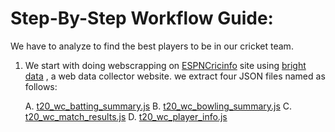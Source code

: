 
# Step-By-Step Workflow Guide:

We have to analyze to find the best players to be in our cricket team.

1. We start with doing webscrapping on [ESPNCricinfo](https://www.espncricinfo.com/) site using [bright data](https://brightdata.com/) , a web data collector website. we extract four JSON files named as follows:

    A. [t20_wc_batting_summary.js](https://github.com/prashantsingh8962/Webscraping_Cricket_Analysis/blob/main/Web_Scrapping_Code/t20_wc_batting_summary.js)
    B. [t20_wc_bowling_summary.js](https://github.com/prashantsingh8962/Webscraping_Cricket_Analysis/blob/main/Web_Scrapping_Code/t20_wc_bowling_summary.js)
    C. [t20_wc_match_results.js](https://github.com/prashantsingh8962/Webscraping_Cricket_Analysis/blob/main/Web_Scrapping_Code/t20_wc_match_results.js)
    D. [t20_wc_player_info.js](https://github.com/prashantsingh8962/Webscraping_Cricket_Analysis/blob/main/Web_Scrapping_Code/t20_wc_player_info.js)

